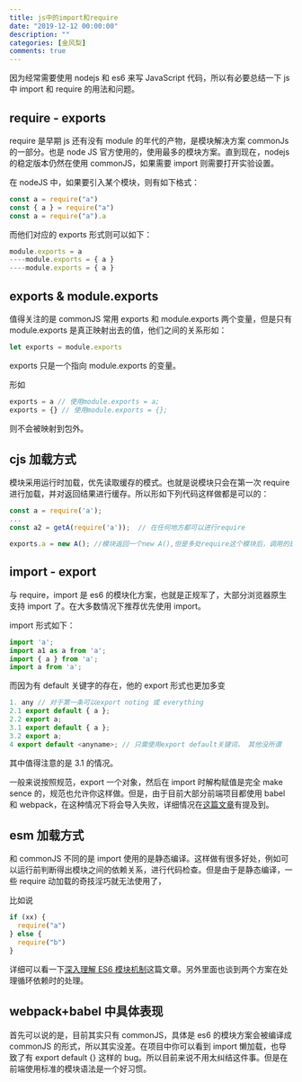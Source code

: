 ```yaml
---
title: js中的import和require
date: "2019-12-12 00:00:00"
description: ""
categories: [金风梨]
comments: true
---
```


因为经常需要使用 nodejs 和 es6 来写 JavaScript 代码，所以有必要总结一下 js 中 import 和 require 的用法和问题。

## require - exports

require 是早期 js 还有没有 module 的年代的产物，是模块解决方案 commonJs 的一部分。也是 node
JS 官方使用的，使用最多的模块方案。直到现在，nodejs 的稳定版本仍然在使用 commonJS，如果需要 import 则需要打开实验设置。

在 nodeJS 中，如果要引入某个模块，则有如下格式：

```js
const a = require("a")
const { a } = require("a")
const a = require("a").a
```

而他们对应的 exports 形式则可以如下：

```js
module.exports = a
----module.exports = { a }
----module.exports = { a }
```

## exports & module.exports

值得关注的是 commonJS 常用 exports 和 module.exports 两个变量，但是只有 module.exports 是真正映射出去的值，他们之间的关系形如：

```js
let exports = module.exports
```

exports 只是一个指向 module.exports 的变量。

形如

```js
exports = a // 使用module.exports = a;
exports = {} // 使用module.exports = {};
```

则不会被映射到包外。

## cjs 加载方式

模块采用运行时加载，优先读取缓存的模式。也就是说模块只会在第一次 require 进行加载，并对返回结果进行缓存。所以形如下列代码这样做都是可以的：

```js
const a = require('a');
...
const a2 = getA(require('a'));  // 在任何地方都可以进行require

exports.a = new A(); //模块返回一个new A(),但是多处require这个模块后，调用的是同一个对象。
```

## import - export

与 require，import 是 es6 的模块化方案，也就是正规军了，大部分浏览器原生支持 import 了。在大多数情况下推荐优先使用 import。

import 形式如下：

```js
import 'a';
import a1 as a from 'a';
import { a } from 'a';
import a from 'a';
```

而因为有 default 关键字的存在，他的 export 形式也更加多变

```js
1. any // 对于第一条可以export noting 或 everything
2.1 export default { a };
2.2 export a;
3.1 export default { a };
3.2 export a;
4 export default <anyname>; // 只需使用export default关键词， 其他没所谓
```

其中值得注意的是 3.1 的情况。

一般来说按照规范，export 一个对象，然后在 import 时解构赋值是完全 make sence 的，规范也允许你这样做。但是，由于目前大部分前端项目都使用 babel 和 webpack，在这种情况下将会导入失败，详细情况在[这篇文章](https://www.jianshu.com/p/ba6f582d5249)有提及到。

## esm 加载方式

和 commonJS 不同的是 import 使用的是静态编译。这样做有很多好处，例如可以运行前判断得出模块之间的依赖关系，进行代码检查。但是由于是静态编译，一些 require 动加载的奇技淫巧就无法使用了，

比如说

```js
if (xx) {
  require("a")
} else {
  require("b")
}
```

详细可以看一下[深入理解 ES6 模块机制](https://zhuanlan.zhihu.com/p/33843378)这篇文章。另外里面也谈到两个方案在处理循环依赖时的处理。

## webpack+babel 中具体表现

首先可以说的是，目前其实只有 commonJS，具体是 es6 的模块方案会被编译成 commonJS 的形式，所以其实没差。在项目中你可以看到 import 懒加载，也导致了有 export default {} 这样的 bug。所以目前来说不用太纠结这件事。但是在前端使用标准的模块语法是一个好习惯。
